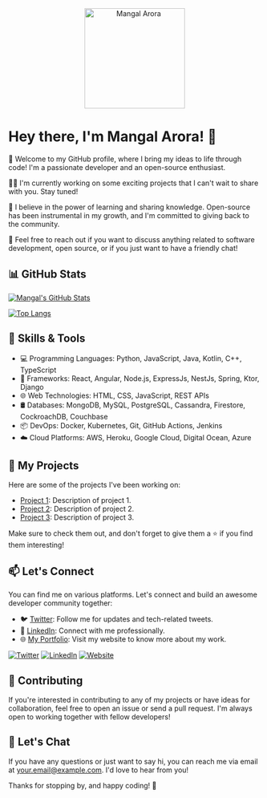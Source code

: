<div align="center">
  <img src="https://your-image-url-here" alt="Mangal Arora" width="200px">
</div>

# Hey there, I'm Mangal Arora! 👋

🚀 Welcome to my GitHub profile, where I bring my ideas to life through code! I'm a passionate developer and an open-source enthusiast.

👨‍💻 I'm currently working on some exciting projects that I can't wait to share with you. Stay tuned!

🌱 I believe in the power of learning and sharing knowledge. Open-source has been instrumental in my growth, and I'm committed to giving back to the community.

💬 Feel free to reach out if you want to discuss anything related to software development, open source, or if you just want to have a friendly chat!

## 📊 GitHub Stats

[![Mangal's GitHub Stats](https://github-readme-stats.vercel.app/api?username=mangalarora&count_private=true&show_icons=true&theme=dark)](https://github.com/mangalarora)

[![Top Langs](https://github-readme-stats.vercel.app/api/top-langs/?username=mangalarora&layout=compact&theme=dark)](https://github.com/mangalarora)

## 🔧 Skills & Tools

- 💻 Programming Languages: Python, JavaScript, Java, Kotlin, C++, TypeScript
- 🚀 Frameworks: React, Angular, Node.js, ExpressJs, NestJs, Spring, Ktor, Django
- 🌐 Web Technologies: HTML, CSS, JavaScript, REST APIs
- 🛢️ Databases: MongoDB, MySQL, PostgreSQL, Cassandra, Firestore, CockroachDB, Couchbase
- 📦 DevOps: Docker, Kubernetes, Git, GitHub Actions, Jenkins
- ☁️ Cloud Platforms: AWS, Heroku, Google Cloud, Digital Ocean, Azure

## 🚀 My Projects

Here are some of the projects I've been working on:

- [Project 1](https://github.com/mangalarora/project-1): Description of project 1.
- [Project 2](https://github.com/mangalarora/project-2): Description of project 2.
- [Project 3](https://github.com/mangalarora/project-3): Description of project 3.

Make sure to check them out, and don't forget to give them a ⭐️ if you find them interesting!

## 📫 Let's Connect

You can find me on various platforms. Let's connect and build an awesome developer community together:

- 🐦 [Twitter](https://twitter.com/mangalarora): Follow me for updates and tech-related tweets.
- 💼 [LinkedIn](https://www.linkedin.com/in/mangalarora/): Connect with me professionally.
- 🌐 [My Portfolio](https://www.mangalarora.com): Visit my website to know more about my work.

[![Twitter](https://img.shields.io/badge/Twitter-%40mangalarora-blue)](https://twitter.com/mangalarora)
[![LinkedIn](https://img.shields.io/badge/LinkedIn-Mangal%20Arora-blue)](https://www.linkedin.com/in/mangalarora/)
[![Website](https://img.shields.io/badge/Website-www.mangalarora.com-blue)](https://www.mangalarora.com)


## 🤝 Contributing

If you're interested in contributing to any of my projects or have ideas for collaboration, feel free to open an issue or send a pull request. I'm always open to working together with fellow developers!

## 💬 Let's Chat

If you have any questions or just want to say hi, you can reach me via email at [your.email@example.com](mailto:your.email@example.com). I'd love to hear from you!

Thanks for stopping by, and happy coding! 🚀






